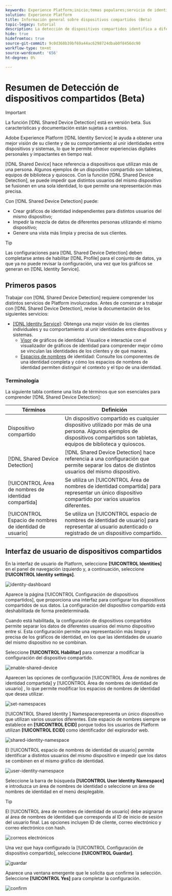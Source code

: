 ```yaml
---
keywords: Experience Platform;inicio;temas populares;servicio de identidad;servicio de identidad;dispositivos compartidos;dispositivos compartidos
solution: Experience Platform
title: Información general sobre dispositivos compartidos (Beta)
topic-legacy: tutorial
description: La detección de dispositivos compartidos identifica a diferentes usuarios autenticados del mismo dispositivo, lo que permite una representación más precisa de los datos del cliente en los gráficos de identidad
hide: true
hidefromtoc: true
source-git-commit: 9c0d360b39bf69a44ac6298724dbab0f8456dc90
workflow-type: tm+mt
source-wordcount: '656'
ht-degree: 0%

---
```


# Resumen de Detección de dispositivos compartidos (Beta)

>[!IMPORTANT]
>
>La función [!DNL Shared Device Detection] está en versión beta. Sus características y documentación están sujetas a cambios.

Adobe Experience Platform [!DNL Identity Service] le ayuda a obtener una mejor visión de su cliente y de su comportamiento al unir identidades entre dispositivos y sistemas, lo que le permite ofrecer experiencias digitales personales y impactantes en tiempo real.

[!DNL Shared Device] hace referencia a dispositivos que utilizan más de una persona. Algunos ejemplos de un dispositivo compartido son tabletas, equipos de biblioteca y quioscos. Con la función [!DNL Shared Device Detection], se puede impedir que distintos usuarios del mismo dispositivo se fusionen en una sola identidad, lo que permite una representación más precisa.

Con [!DNL Shared Device Detection] puede:

* Crear gráficos de identidad independientes para distintos usuarios del mismo dispositivo;
* Impedir la mezcla de datos de diferentes personas utilizando el mismo dispositivo;
* Genere una vista más limpia y precisa de sus clientes.

>[!TIP]
>
>Las configuraciones para [!DNL Shared Device Detection] deben completarse antes de habilitar [!DNL Profile] para el conjunto de datos, ya que ya no puede revisar la configuración, una vez que los gráficos se generan en [!DNL Identity Service].

## Primeros pasos

Trabajar con [!DNL Shared Device Detection] requiere comprender los distintos servicios de Platform involucrados. Antes de comenzar a trabajar con [!DNL Shared Device Detection], revise la documentación de los siguientes servicios:

* [[!DNL Identity Service]](../home.md): Obtenga una mejor visión de los clientes individuales y su comportamiento al unir identidades entre dispositivos y sistemas.
   * [Visor](./identity-graph-viewer.md) de gráficos de identidad: Visualice e interactúe con el visualizador de gráficos de identidad para comprender mejor cómo se vinculan las identidades de los clientes y de qué manera.
   * [Espacios de nombres](../namespaces.md) de identidad: Consulte los componentes de una identidad completa y cómo los espacios de nombres de identidad permiten distinguir el contexto y el tipo de una identidad.

### Terminología

La siguiente tabla contiene una lista de términos que son esenciales para comprender [!DNL Shared Device Detection]:

| Términos | Definición |
| --- | --- |
| Dispositivo compartido | Un dispositivo compartido es cualquier dispositivo utilizado por más de una persona. Algunos ejemplos de dispositivos compartidos son tabletas, equipos de biblioteca y quioscos. |
| [!DNL Shared Device Detection] | [!DNL Shared Device Detection] hace referencia a una configuración que permite separar los datos de distintos usuarios del mismo dispositivo. |
| [!UICONTROL Área de nombres de identidad compartida] | Se utiliza un [!UICONTROL Área de nombres de identidad compartida] para representar un único dispositivo compartido por varios usuarios diferentes. |
| [!UICONTROL Espacio de nombres de identidad de usuario] | Se utiliza un [!UICONTROL espacio de nombres de identidad de usuario] para representar al usuario autenticado o registrado de un dispositivo compartido. |

## Interfaz de usuario de dispositivos compartidos

En la interfaz de usuario de Platform, seleccione **[!UICONTROL Identities]** en el panel de navegación izquierdo y, a continuación, seleccione **[!UICONTROL Identity settings]**.

![identity-dashboard](../images/shared-device/identity-dashboard.png)

Aparece la página [!UICONTROL Configuración de dispositivos compartidos], que proporciona una interfaz para configurar los dispositivos compartidos de sus datos. La configuración del dispositivo compartido está deshabilitada de forma predeterminada.

Cuando está habilitada, la configuración de dispositivos compartidos permite separar los datos de diferentes usuarios del mismo dispositivo entre sí. Esta configuración permite una representación más limpia y precisa de los gráficos de identidad, en los que las identidades de usuario del mismo dispositivo no se combinan.

Seleccione **[!UICONTROL Habilitar]** para comenzar a modificar la configuración del dispositivo compartido.

![enable-shared-device](../images/shared-device/enable-shared-device.png)

Aparecen las opciones de configuración [!UICONTROL Área de nombres de identidad compartida] y [!UICONTROL Área de nombres de identidad de usuario] , lo que permite modificar los espacios de nombres de identidad que desea utilizar.

![set-namespaces](../images/shared-device/set-namespaces.png)

[!UICONTROL Shared Identity ] Namespacerepresenta un único dispositivo que utilizan varios usuarios diferentes. Este espacio de nombres siempre se establece en **[!UICONTROL ECID]** porque todos los usuarios de Platform utilizan **[!UICONTROL ECID]** como identificador del explorador web.

![shared-identity-namespace](../images/shared-device/shared-identity-namespace.png)

El [!UICONTROL espacio de nombres de identidad de usuario] permite identificar a distintos usuarios del mismo dispositivo e impedir que los datos se combinen en el mismo gráfico de identidad.

![user-identity-namespace](../images/shared-device/user-identity-namespace.png)

Seleccione la barra de búsqueda **[!UICONTROL User Identity Namespace]** e introduzca un área de nombres de identidad o seleccione un área de nombres de identidad en el menú desplegable.

>[!TIP]
>
>El [!UICONTROL área de nombres de identidad de usuario] debe asignarse al área de nombres de identidad que corresponda al ID de inicio de sesión del usuario final. Las opciones incluyen ID de cliente, correo electrónico y correo electrónico con hash.

![correos electrónicos](../images/shared-device/emails.png)

Una vez que haya configurado la [!UICONTROL Configuración de dispositivo compartido], seleccione **[!UICONTROL Guardar]**.

![guardar](../images/shared-device/save.png)

Aparece una ventana emergente que le solicita que confirme la selección. Seleccione **[!UICONTROL Yes]** para completar la configuración.

![confirm](../images/shared-device/confirm.png)
